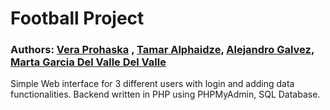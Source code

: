 
<h1> Football Project </h1>
<h3> Authors: <a href="https://github.com/vtwoptwo">Vera Prohaska</a> , <a href="https://github.com/talphaidze">Tamar Alphaidze</a>, <a href="https://github.com/AlejandroGLo">Alejandro Galvez</a>, <a href="https://github.com/martagdvalle"> Marta Garcia Del Valle Del Valle </a> </h3>


<body> 
  <p> Simple Web interface for 3 different users with login and adding data functionalities. Backend written in PHP using PHPMyAdmin, SQL Database.  </p>
  
</body>
